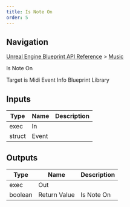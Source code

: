 ```yaml
---
title: Is Note On
order: 5
---
```

## Navigation

[Unreal Engine Blueprint API Reference](https://dev.epicgames.com/documentation/en-us/unreal-engine/BlueprintAPI) > [Music](https://dev.epicgames.com/documentation/en-us/unreal-engine/BlueprintAPI/Music)

Is Note On

Target is Midi Event Info Blueprint Library

## Inputs

| Type | Name | Description |
| --- | --- | --- |
| exec | In |  |
| struct | Event |  |

## Outputs

| Type | Name | Description |
| --- | --- | --- |
| exec | Out |  |
| boolean | Return Value | Is Note On |
